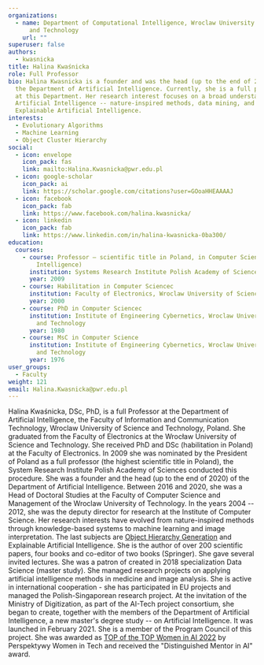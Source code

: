 ```yaml
---
organizations:
  - name: Department of Computational Intelligence, Wroclaw University of Science
      and Technology
    url: ""
superuser: false
authors:
  - kwasnicka
title: Halina Kwaśnicka
role: Full Professor
bio: Halina Kwasnicka is a founder and was the head (up to the end of 2020) of
  the Department of Artificial Intelligence. Currently, she is a full professor
  at this Department. Her research interest focuses on a broad understanding of
  Artificial Intelligence -- nature-inspired methods, data mining, and
  Explainable Artificial Intelligence.
interests:
  - Evolutionary Algorithms
  - Machine Learning
  - Object Cluster Hierarchy
social:
  - icon: envelope
    icon_pack: fas
    link: mailto:Halina.Kwasnicka@pwr.edu.pl
  - icon: google-scholar
    icon_pack: ai
    link: https://scholar.google.com/citations?user=GOoaHHEAAAAJ
  - icon: facebook
    icon_pack: fab
    link: https://www.facebook.com/halina.kwasnicka/
  - icon: linkedin
    icon_pack: fab
    link: https://www.linkedin.com/in/halina-kwasnicka-0ba300/
education:
  courses:
    - course: Professor – scientific title in Poland, in Computer Science (Artificial
        Intelligence)
      institution: Systems Research Institute Polish Academy of Sciences
      year: 2009
    - course: Habilitation in Computer Sciencec
      institution: Faculty of Electronics, Wroclaw University of Science and Technology
      year: 2000
    - course: PhD in Computer Sciencec
      institution: Institute of Engineering Cybernetics, Wroclaw University of Science
        and Technology
      year: 1980
    - course: MsC in Computer Science
      institution: Institute of Engineering Cybernetics, Wroclaw University of Science
        and Technology
      year: 1976
user_groups:
  - Faculty
weight: 121
email: Halina.Kwasnicka@pwr.edu.pl
---
```

Halina Kwaśnicka, DSc, PhD, is a full Professor at the Department of Artificial Intelligence, the Faculty of Information and Communication Technology, Wroclaw University of Science and Technology, Poland. She graduated from the Faculty of Electronics at the Wrocław University of Science and Technology. She received PhD and DSc (habilitation in Poland) at the Faculty of Electronics. In 2009 she was nominated by the President of Poland as a full professor (the highest scientific title in Poland), the System Research Institute Polish Academy of Sciences conducted this procedure.
She was a founder and the head (up to the end of 2020) of the Department of Artificial Intelligence. Between 2016 and 2020, she was a Head of Doctoral Studies at the Faculty of Computer Science and Management of the Wroclaw University of Technology. In the years 2004 -- 2012, she was the deputy director for research at the Institute of Computer Science. 
Her research interests have evolved from nature-inspired methods through knowledge-based systems to machine learning and image interpretation. The last subjects are   [Object Hierarchy Generation](https://doi.org/10.1016/j.ins.2020.12.020) and Explainable Artificial Intelligence. She is the author of over 200 scientific papers, four books and co-editor of two books (Springer). She gave several invited lectures. She was a patron of created in 2018 specialization Data Science (master study). 
She managed research projects on applying artificial intelligence methods in medicine and image analysis. She is active in international cooperation - she has participated in EU projects and managed the Polish-Singaporean research project. At the invitation of the Ministry of Digitization, as part of the AI-Tech project consortium, she began to create, together with the members of the Department of Artificial Intelligence, a new master's degree study -- on Artificial Intelligence. It was launched in February 2021. She is a member of the Program Council of this project. She was awarded as [TOP of the TOP Women in AI 2022](https://www.linkedin.com/feed/update/urn%3Ali%3Aactivity%3A6940731034338521088/) by Perspektywy Women in Tech and received the "Distinguished Mentor in AI" award.